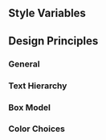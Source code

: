 ## Style Variables
## Design Principles
### General
### Text Hierarchy
### Box Model
### Color Choices
